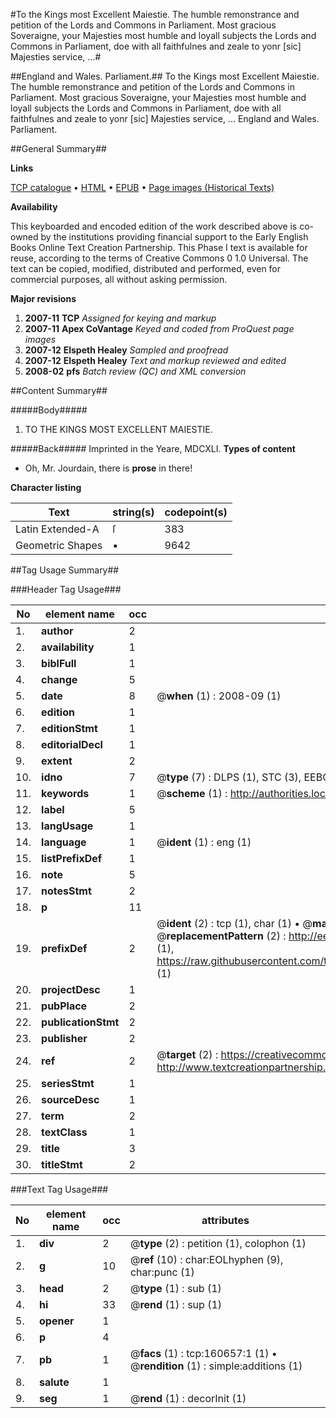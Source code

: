 #To the Kings most Excellent Maiestie. The humble remonstrance and petition of the Lords and Commons in Parliament. Most gracious Soveraigne, your Majesties most humble and loyall subjects the Lords and Commons in Parliament, doe with all faithfulnes and zeale to yonr [sic] Majesties service, ...#

##England and Wales. Parliament.##
To the Kings most Excellent Maiestie. The humble remonstrance and petition of the Lords and Commons in Parliament. Most gracious Soveraigne, your Majesties most humble and loyall subjects the Lords and Commons in Parliament, doe with all faithfulnes and zeale to yonr [sic] Majesties service, ...
England and Wales. Parliament.

##General Summary##

**Links**

[TCP catalogue](http://www.ota.ox.ac.uk/tcp/)  • 
[HTML](http://tei.it.ox.ac.uk/tcp/Texts-HTML/free/A83/A83523.html)  • 
[EPUB](http://tei.it.ox.ac.uk/tcp/Texts-EPUB/free/A83/A83523.epub) • 
[Page images (Historical Texts)](https://data.historicaltexts.jisc.ac.uk/view?pubId=eebo-99869449e&pageId=eebo-99869449e-160657-1)

**Availability**

This keyboarded and encoded edition of the
	       work described above is co-owned by the institutions
	       providing financial support to the Early English Books
	       Online Text Creation Partnership. This Phase I text is
	       available for reuse, according to the terms of Creative
	       Commons 0 1.0 Universal. The text can be copied,
	       modified, distributed and performed, even for
	       commercial purposes, all without asking permission.

**Major revisions**

1. __2007-11__ __TCP__ *Assigned for keying and markup*
1. __2007-11__ __Apex CoVantage__ *Keyed and coded from ProQuest page images*
1. __2007-12__ __Elspeth Healey__ *Sampled and proofread*
1. __2007-12__ __Elspeth Healey__ *Text and markup reviewed and edited*
1. __2008-02__ __pfs__ *Batch review (QC) and XML conversion*

##Content Summary##

#####Body#####

1. TO THE KINGS MOST EXCELLENT MAIESTIE.

#####Back#####
Imprinted in the Yeare, MDCXLI.
**Types of content**

  * Oh, Mr. Jourdain, there is **prose** in there!

**Character listing**


|Text|string(s)|codepoint(s)|
|---|---|---|
|Latin Extended-A|ſ|383|
|Geometric Shapes|▪|9642|

##Tag Usage Summary##

###Header Tag Usage###

|No|element name|occ|attributes|
|---|---|---|---|
|1.|__author__|2||
|2.|__availability__|1||
|3.|__biblFull__|1||
|4.|__change__|5||
|5.|__date__|8| @__when__ (1) : 2008-09 (1)|
|6.|__edition__|1||
|7.|__editionStmt__|1||
|8.|__editorialDecl__|1||
|9.|__extent__|2||
|10.|__idno__|7| @__type__ (7) : DLPS (1), STC (3), EEBO-CITATION (1), PROQUEST (1), VID (1)|
|11.|__keywords__|1| @__scheme__ (1) : http://authorities.loc.gov/ (1)|
|12.|__label__|5||
|13.|__langUsage__|1||
|14.|__language__|1| @__ident__ (1) : eng (1)|
|15.|__listPrefixDef__|1||
|16.|__note__|5||
|17.|__notesStmt__|2||
|18.|__p__|11||
|19.|__prefixDef__|2| @__ident__ (2) : tcp (1), char (1)  •  @__matchPattern__ (2) : ([0-9\-]+):([0-9IVX]+) (1), (.+) (1)  •  @__replacementPattern__ (2) : http://eebo.chadwyck.com/downloadtiff?vid=$1&page=$2 (1), https://raw.githubusercontent.com/textcreationpartnership/Texts/master/tcpchars.xml#$1 (1)|
|20.|__projectDesc__|1||
|21.|__pubPlace__|2||
|22.|__publicationStmt__|2||
|23.|__publisher__|2||
|24.|__ref__|2| @__target__ (2) : https://creativecommons.org/publicdomain/zero/1.0/ (1), http://www.textcreationpartnership.org/docs/. (1)|
|25.|__seriesStmt__|1||
|26.|__sourceDesc__|1||
|27.|__term__|2||
|28.|__textClass__|1||
|29.|__title__|3||
|30.|__titleStmt__|2||


###Text Tag Usage###

|No|element name|occ|attributes|
|---|---|---|---|
|1.|__div__|2| @__type__ (2) : petition (1), colophon (1)|
|2.|__g__|10| @__ref__ (10) : char:EOLhyphen (9), char:punc (1)|
|3.|__head__|2| @__type__ (1) : sub (1)|
|4.|__hi__|33| @__rend__ (1) : sup (1)|
|5.|__opener__|1||
|6.|__p__|4||
|7.|__pb__|1| @__facs__ (1) : tcp:160657:1 (1)  •  @__rendition__ (1) : simple:additions (1)|
|8.|__salute__|1||
|9.|__seg__|1| @__rend__ (1) : decorInit (1)|
